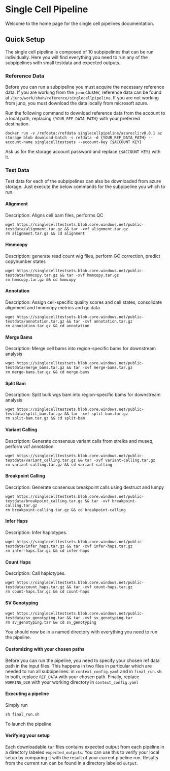 # Single Cell Pipeline

Welcome to the home page for the single cell pipelines documentation.

## Quick Setup
The single cell pipeline is composed of 10 subpipelines that can be run individually. Here you will find everything you need to run any of the subpipelines with small testdata and expected outputs.

### Reference Data
Before you can run a subpipeline you must acquire the necessary reference data. If you are working from the `juno` cluster, 
reference data can be found at `/juno/work/shah/reference/singlecellpipeline`. If you are not working from juno, 
you must download the data locally from microsoft azure. 

Run the following command to download reference data from the account to a local path, replacing `{YOUR_REF_DATA_PATH}` with your preferred destination.
```
docker run -v /refdata:/refdata singlecellpipeline/azurecli:v0.0.1 az storage blob download-batch -s refdata -d {YOUR_REF_DATA_PATH} --account-name singlecelltestsets --account-key {$ACCOUNT KEY}
```
Ask us for the storage account password and replace `{$ACCOUNT KEY}` with it.


### Test Data
Test data for each of the subpipelines can also be downloaded from azure storage. 
Just execute the below commands for the subpipeline you which to run.

#### Alignment
Description: Aligns cell bam files, performs QC
```
wget https://singlecelltestsets.blob.core.windows.net/public-testdata/alignment.tar.gz && tar -xvf alignment.tar.gz 
rm alignment.tar.gz && cd alignment
```
#### Hmmcopy
Description: generate read count wig files, perform GC correction, predict copynumber states
```
wget https://singlecelltestsets.blob.core.windows.net/public-testdata/hmmcopy.tar.gz && tar -xvf hmmcopy.tar.gz 
rm hmmcopy.tar.gz && cd hmmcopy
```
#### Annotation
Description: Assign cell-specific quality scores and cell states, consolidate alignment and hmmcopy metrics and qc data 
```
wget https://singlecelltestsets.blob.core.windows.net/public-testdata/annotation.tar.gz && tar -xvf annotation.tar.gz 
rm annotation.tar.gz && cd annotation
```
#### Merge Bams
Description: Merge cell bams into region-specific bams for downstream analysis
```
wget https://singlecelltestsets.blob.core.windows.net/public-testdata/merge_bams.tar.gz && tar -xvf merge-bams.tar.gz 
rm merge-bams.tar.gz && cd merge-bams
```
#### Split Bam
Description: Split bulk wgs bam into region-specific bams for downstream analysis
```
wget https://singlecelltestsets.blob.core.windows.net/public-testdata/split_bam.tar.gz && tar -xvf split-bam.tar.gz 
rm split-bam.tar.gz && cd split-bam
```
#### Variant Calling
Description: Generate consensus variant calls from strelka and museq, perform vcf annotation
```
wget https://singlecelltestsets.blob.core.windows.net/public-testdata/variant_calling.tar.gz && tar -xvf variant-calling.tar.gz 
rm variant-calling.tar.gz && cd variant-calling
```
#### Breakpoint Calling
Description: Generate consensus breakpoint calls using destruct and lumpy
```
wget https://singlecelltestsets.blob.core.windows.net/public-testdata/breakpoint_calling.tar.gz && tar -xvf breakpoint-calling.tar.gz 
rm breakpoint-calling.tar.gz && cd breakpoint-calling
```
#### Infer Haps
Description: Infer haplotypes.
```
wget https://singlecelltestsets.blob.core.windows.net/public-testdata/infer_haps.tar.gz && tar -xvf infer-haps.tar.gz 
rm infer-haps.tar.gz && cd infer-haps
```
#### Count Haps
Description: Call haplotypes.
```
wget https://singlecelltestsets.blob.core.windows.net/public-testdata/count_haps.tar.gz && tar -xvf count-haps.tar.gz 
rm count-haps.tar.gz && cd count-haps
```

#### SV Genotyping
```buildoutcfg
wget https://singlecelltestsets.blob.core.windows.net/public-testdata/sv_genotyping.tar && tar -xvf sv_genotyping.tar 
rm sv_genotyping.tar && cd sv_genotyping
```

You should now be in a named directory with everything you need to run the pipeline.

#### Customizing with your chosen paths

Before you can run the pipeline, you need to specify your chosen ref data path in the input files. This happens in two files in particular which are needed to run all subpipelines: in `context_config.yaml` and in `final_run.sh`. In both, replace `REF_DATA` with your chosen path.
Finally, replace `WORKING_DIR` with your working directory in `context_config.yaml`

#### Executing a pipeline

Simply run 
```
sh final_run.sh
```
To launch the pipeline.

#### Verifying your setup

Each downloadable `tar` files contains expected output from each pipeline in a directory labeled `expected_outputs`. You can use this to verify your local setup by comparing it with the result of your current pipeline run. Results from the current run can be found in a directory labeled `output`. 



